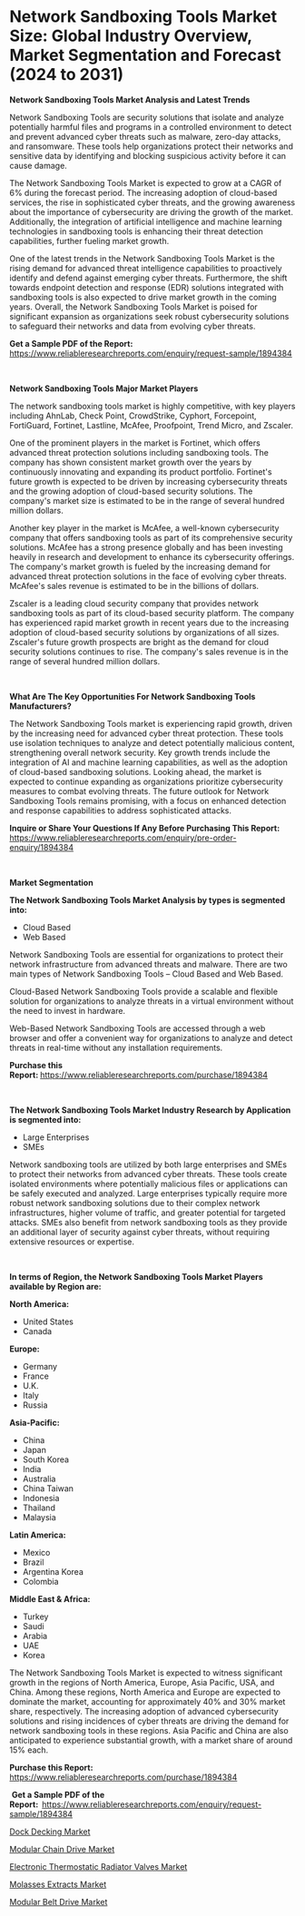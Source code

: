 <p><h1>Network Sandboxing Tools Market Size: Global Industry Overview, Market Segmentation and Forecast (2024 to 2031)</h1></p><p><strong>Network Sandboxing Tools Market Analysis and Latest Trends</strong></p>
<p><p>Network Sandboxing Tools are security solutions that isolate and analyze potentially harmful files and programs in a controlled environment to detect and prevent advanced cyber threats such as malware, zero-day attacks, and ransomware. These tools help organizations protect their networks and sensitive data by identifying and blocking suspicious activity before it can cause damage.</p><p>The Network Sandboxing Tools Market is expected to grow at a CAGR of 6% during the forecast period. The increasing adoption of cloud-based services, the rise in sophisticated cyber threats, and the growing awareness about the importance of cybersecurity are driving the growth of the market. Additionally, the integration of artificial intelligence and machine learning technologies in sandboxing tools is enhancing their threat detection capabilities, further fueling market growth.</p><p>One of the latest trends in the Network Sandboxing Tools Market is the rising demand for advanced threat intelligence capabilities to proactively identify and defend against emerging cyber threats. Furthermore, the shift towards endpoint detection and response (EDR) solutions integrated with sandboxing tools is also expected to drive market growth in the coming years. Overall, the Network Sandboxing Tools Market is poised for significant expansion as organizations seek robust cybersecurity solutions to safeguard their networks and data from evolving cyber threats.</p></p>
<p><strong>Get a Sample PDF of the Report:&nbsp;</strong> <a href="https://www.reliableresearchreports.com/enquiry/request-sample/1894384">https://www.reliableresearchreports.com/enquiry/request-sample/1894384</a></p>
<p>&nbsp;</p>
<p><strong>Network Sandboxing Tools Major Market Players</strong></p>
<p><p>The network sandboxing tools market is highly competitive, with key players including AhnLab, Check Point, CrowdStrike, Cyphort, Forcepoint, FortiGuard, Fortinet, Lastline, McAfee, Proofpoint, Trend Micro, and Zscaler. </p><p>One of the prominent players in the market is Fortinet, which offers advanced threat protection solutions including sandboxing tools. The company has shown consistent market growth over the years by continuously innovating and expanding its product portfolio. Fortinet's future growth is expected to be driven by increasing cybersecurity threats and the growing adoption of cloud-based security solutions. The company's market size is estimated to be in the range of several hundred million dollars.</p><p>Another key player in the market is McAfee, a well-known cybersecurity company that offers sandboxing tools as part of its comprehensive security solutions. McAfee has a strong presence globally and has been investing heavily in research and development to enhance its cybersecurity offerings. The company's market growth is fueled by the increasing demand for advanced threat protection solutions in the face of evolving cyber threats. McAfee's sales revenue is estimated to be in the billions of dollars.</p><p>Zscaler is a leading cloud security company that provides network sandboxing tools as part of its cloud-based security platform. The company has experienced rapid market growth in recent years due to the increasing adoption of cloud-based security solutions by organizations of all sizes. Zscaler's future growth prospects are bright as the demand for cloud security solutions continues to rise. The company's sales revenue is in the range of several hundred million dollars.</p></p>
<p>&nbsp;</p>
<p><strong>What Are The Key Opportunities For Network Sandboxing Tools Manufacturers?</strong></p>
<p><p>The Network Sandboxing Tools market is experiencing rapid growth, driven by the increasing need for advanced cyber threat protection. These tools use isolation techniques to analyze and detect potentially malicious content, strengthening overall network security. Key growth trends include the integration of AI and machine learning capabilities, as well as the adoption of cloud-based sandboxing solutions. Looking ahead, the market is expected to continue expanding as organizations prioritize cybersecurity measures to combat evolving threats. The future outlook for Network Sandboxing Tools remains promising, with a focus on enhanced detection and response capabilities to address sophisticated attacks.</p></p>
<p><strong>Inquire or Share Your Questions If Any Before Purchasing This Report:</strong> <a href="https://www.reliableresearchreports.com/enquiry/pre-order-enquiry/1894384">https://www.reliableresearchreports.com/enquiry/pre-order-enquiry/1894384</a></p>
<p>&nbsp;</p>
<p><strong>Market Segmentation</strong></p>
<p><strong>The Network Sandboxing Tools Market Analysis by types is segmented into:</strong></p>
<p><ul><li>Cloud Based</li><li>Web Based</li></ul></p>
<p><p>Network Sandboxing Tools are essential for organizations to protect their network infrastructure from advanced threats and malware. There are two main types of Network Sandboxing Tools – Cloud Based and Web Based. </p><p>Cloud-Based Network Sandboxing Tools provide a scalable and flexible solution for organizations to analyze threats in a virtual environment without the need to invest in hardware. </p><p>Web-Based Network Sandboxing Tools are accessed through a web browser and offer a convenient way for organizations to analyze and detect threats in real-time without any installation requirements.</p></p>
<p><strong>Purchase this Report:&nbsp;</strong><a href="https://www.reliableresearchreports.com/purchase/1894384">https://www.reliableresearchreports.com/purchase/1894384</a></p>
<p>&nbsp;</p>
<p><strong>The Network Sandboxing Tools Market Industry Research by Application is segmented into:</strong></p>
<p><ul><li>Large Enterprises</li><li>SMEs</li></ul></p>
<p><p>Network sandboxing tools are utilized by both large enterprises and SMEs to protect their networks from advanced cyber threats. These tools create isolated environments where potentially malicious files or applications can be safely executed and analyzed. Large enterprises typically require more robust network sandboxing solutions due to their complex network infrastructures, higher volume of traffic, and greater potential for targeted attacks. SMEs also benefit from network sandboxing tools as they provide an additional layer of security against cyber threats, without requiring extensive resources or expertise.</p></p>
<p>&nbsp;</p>
<p><strong>In terms of Region, the Network Sandboxing Tools Market Players available by Region are:</strong></p>
<p>
    <p> <strong> North America: </strong>
        <ul>
            <li>United States</li>
            <li>Canada</li>
        </ul>
        </p> 
    <p> <strong> Europe: </strong>
        <ul>
            <li>Germany</li>
            <li>France</li>
            <li>U.K.</li>
            <li>Italy</li>
            <li>Russia</li>
        </ul>
        </p> 
    <p> <strong> Asia-Pacific: </strong>
        <ul>
            <li>China</li>
            <li>Japan</li>
            <li>South Korea</li>
            <li>India</li>
            <li>Australia</li>
            <li>China Taiwan</li>
            <li>Indonesia</li>
            <li>Thailand</li>
            <li>Malaysia</li>
        </ul>
        </p> 
    <p> <strong> Latin America: </strong>
        <ul>
            <li>Mexico</li>
            <li>Brazil</li>
            <li>Argentina Korea</li>
            <li>Colombia</li>
        </ul>
        </p> 
    <p> <strong> Middle East & Africa: </strong>
        <ul>
            <li>Turkey</li>
            <li>Saudi</li>
            <li>Arabia</li>
            <li>UAE</li>
            <li>Korea</li>
        </ul>
    </p>
    </p>
<p><p>The Network Sandboxing Tools Market is expected to witness significant growth in the regions of North America, Europe, Asia Pacific, USA, and China. Among these regions, North America and Europe are expected to dominate the market, accounting for approximately 40% and 30% market share, respectively. The increasing adoption of advanced cybersecurity solutions and rising incidences of cyber threats are driving the demand for network sandboxing tools in these regions. Asia Pacific and China are also anticipated to experience substantial growth, with a market share of around 15% each.</p></p>
<p><strong>Purchase this Report: </strong><a href="https://www.reliableresearchreports.com/purchase/1894384">https://www.reliableresearchreports.com/purchase/1894384</a></p>
<p>&nbsp;<strong>Get a Sample PDF of the Report:&nbsp;&nbsp;</strong><a href="https://www.reliableresearchreports.com/enquiry/request-sample/1894384">https://www.reliableresearchreports.com/enquiry/request-sample/1894384</a></p>
<p><strong></strong></p>
<p><p><a href="https://view.publitas.com/reportprime-1/dock-decking-market-growth-market-trends-covid-19-impact-and-forecasts-for-period-from-2024-2031/">Dock Decking Market</a></p><p><a href="https://unruly-ladybug-44b.notion.site/Modular-Chain-Drive-Market-Offer-Valuable-Insights-into-Market-Size-Market-Share-Market-Trends-an-ba6f5bac183b4eee851a674b447ff659">Modular Chain Drive Market</a></p><p><a href="https://view.publitas.com/reportprime-1/insights-into-electronic-thermostatic-radiator-valves-market-size-analysing-market-share-trends-and-growth-from-2024-to-2031/">Electronic Thermostatic Radiator Valves Market</a></p><p><a href="https://gentle-editor-9db.notion.site/Molasses-Extracts-Market-Research-Report-Unlocks-Analysis-on-the-Market-Financial-Status-Market-Siz-bdffb39cb6db46418711fa36d51d6188">Molasses Extracts Market</a></p><p><a href="https://poised-avenue-46d.notion.site/Global-Modular-Belt-Drive-Market-Size-and-Market-Trends-Insights-and-Projections-from-2024-to-2031-eac666dde28e4158bef45e1236e7babb">Modular Belt Drive Market</a></p></p>